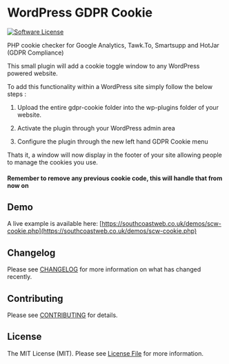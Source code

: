 # WordPress GDPR Cookie

[![Software License](https://img.shields.io/badge/license-MIT-brightgreen.svg?style=flat-square)](LICENSE.md)

PHP cookie checker for Google Analytics, Tawk.To, Smartsupp and HotJar (GDPR Compliance)

This small plugin will add a cookie toggle window to any WordPress powered website.

To add this functionality within a WordPress site simply follow the below steps :

1. Upload the entire gdpr-cookie folder into the wp-plugins folder of your website.

2. Activate the plugin through your WordPress admin area

3. Configure the plugin through the new left hand GDPR Cookie menu

Thats it, a window will now display in the footer of your site allowing people to manage the cookies you use.

#### Remember to remove any previous cookie code, this will handle that from now on

## Demo
A live example is available here: [https://southcoastweb.co.uk/demos/scw-cookie.php](https://southcoastweb.co.uk/demos/scw-cookie.php)

## Changelog
Please see [CHANGELOG](CHANGELOG.md) for more information on what has changed recently.

## Contributing
Please see [CONTRIBUTING](CONTRIBUTING.md) for details.

## License
The MIT License (MIT). Please see [License File](LICENSE.md) for more information.
